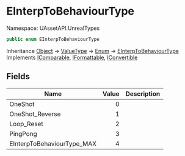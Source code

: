 # EInterpToBehaviourType

Namespace: UAssetAPI.UnrealTypes

```csharp
public enum EInterpToBehaviourType
```

Inheritance [Object](https://docs.microsoft.com/en-us/dotnet/api/system.object) → [ValueType](https://docs.microsoft.com/en-us/dotnet/api/system.valuetype) → [Enum](https://docs.microsoft.com/en-us/dotnet/api/system.enum) → [EInterpToBehaviourType](./uassetapi.unrealtypes.einterptobehaviourtype.md)<br>
Implements [IComparable](https://docs.microsoft.com/en-us/dotnet/api/system.icomparable), [IFormattable](https://docs.microsoft.com/en-us/dotnet/api/system.iformattable), [IConvertible](https://docs.microsoft.com/en-us/dotnet/api/system.iconvertible)

## Fields

| Name | Value | Description |
| --- | --: | --- |
| OneShot | 0 |  |
| OneShot_Reverse | 1 |  |
| Loop_Reset | 2 |  |
| PingPong | 3 |  |
| EInterpToBehaviourType_MAX | 4 |  |
